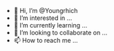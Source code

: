 - 👋 Hi, I’m @Youngrhich
- 👀 I’m interested in ...
- 🌱 I’m currently learning ...
- 💞️ I’m looking to collaborate on ...
- 📫 How to reach me ...

<!---
Youngrhich/Youngrhich is a ✨ special ✨ repository because its `README.md` (this file) appears on your GitHub profile.
You can click the Preview link to take a look at your changes.
--->
